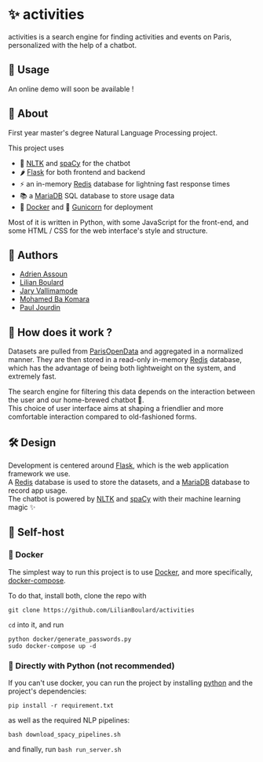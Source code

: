 # ✨ activities

activities is a search engine for finding activities and events on Paris,
personalized with the help of a chatbot.  

## 🚀 Usage

An online demo will soon be available !

## 🔎 About

First year master's degree Natural Language Processing project.

This project uses
- 🤖 [NLTK](https://www.nltk.org/) and [spaCy](https://spacy.io/) for the chatbot
- 🌶 [Flask](https://flask.palletsprojects.com/en/2.1.x/) for both frontend and backend
- ⚡ an in-memory [Redis](https://redis.io/) database for lightning fast response times
- 📚 a [MariaDB](https://mariadb.org/) SQL database to store usage data
- 🐳 [Docker](https://www.docker.com/) and 🦄 [Gunicorn](https://gunicorn.org/) for deployment

Most of it is written in Python, with some JavaScript for the front-end, 
and some HTML / CSS for the web interface's style and structure.

## 🙌 Authors

- [Adrien Assoun](https://github.com/Arod-11)
- [Lilian Boulard](https://github.com/LilianBoulard)
- [Jary Vallimamode](https://github.com/JaryV)
- [Mohamed Ba Komara](https://github.com/komswaga)
- [Paul Jourdin](https://github.com/Paul-JD)

## 🤔 How does it work ?

Datasets are pulled from [ParisOpenData](https://opendata.paris.fr/pages/home/)
and aggregated in a normalized manner. They are then stored in a read-only
in-memory [Redis](https://redis.io/) database, which has the advantage of 
being both lightweight on the system, and extremely fast.

The search engine for filtering this data depends on the interaction between
the user and our home-brewed chatbot 🤖.  
This choice of user interface aims at shaping a friendlier and 
more comfortable interaction compared to old-fashioned forms.

## 🛠 Design

Development is centered around [Flask](https://flask.palletsprojects.com/en/2.1.x/), 
which is the web application framework we use.  
A [Redis](https://redis.io/) database is used to store the datasets, 
and a [MariaDB](https://mariadb.org/) database to record app usage.  
The chatbot is powered by [NLTK](https://www.nltk.org/) and [spaCy](https://spacy.io/) with their machine learning magic ✨

## 🔌 Self-host

### 🐳 Docker

The simplest way to run this project is to use [Docker](https://www.docker.com/),
and more specifically, [docker-compose](https://docs.docker.com/compose/).

To do that, install both, clone the repo with

```commandline
git clone https://github.com/LilianBoulard/activities
```

`cd` into it, and run

```commandline
python docker/generate_passwords.py
sudo docker-compose up -d
```

### 🐍 Directly with Python (not recommended)

If you can't use docker, you can run the project by installing 
[python](https://python.org/download) and the project's dependencies:

```commandline
pip install -r requirement.txt
```

as well as the required NLP pipelines:

```commandline
bash download_spacy_pipelines.sh
```

and finally, run `bash run_server.sh`
